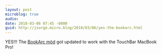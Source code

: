 ```yaml
---
layout: post
microblog: true
audio: 
date: 2018-03-06 07:45 -0800
guid: http://jsorge.micro.blog/2018/03/06/yes-the-bookarc.html
---
```

YES!!! The [BookArc möd](https://www.twelvesouth.com/product/bookarc-mod-for-macbook) got updated to work with the TouchBar MacBook Pro!
